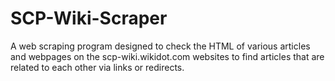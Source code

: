 # SCP-Wiki-Scraper
A web scraping program designed to check the HTML of various articles and webpages on the scp-wiki.wikidot.com websites to find articles that are related to each other via links or redirects.
